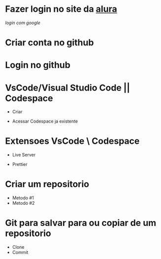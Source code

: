 # Fazer login no site da [alura](https://cursos.alura.com.br/edutech)
*login com google*

# Criar conta no github


# Login no github


# VsCode/Visual Studio Code ||  Codespace
  
  - Criar
  
  - Acessar Codespace ja existente


# Extensoes VsCode \\ Codespace
  - Live Server
  
  - Prettier


# Criar um repositorio
  - Metodo #1
  - Metodo #2


# Git para salvar para ou copiar de um repositorio
  - Clone
  - Commit
